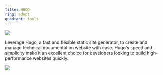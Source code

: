 ```yaml
---
title: HUGO
ring: adopt
quadrant: tools
---
```


[![](https://img.shields.io/badge/HUGO-0c7cba?logo=gitbook&logoColor=000&style=flat)](https://gohugo.io/)

Leverage Hugo, a fast and flexible static site generator, to create and manage technical documentation website with ease. Hugo's speed and simplicity make it an excellent choice for developers looking to build high-performance websites quickly.

![](/img/2022-09-29/hugo.png)